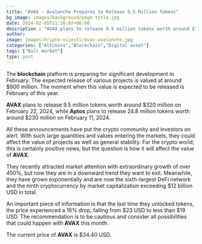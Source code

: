 ```yaml
---
title: "AVAX - Avalanche Prepares to Release 9.5 Million Tokens"
bg_image: images/background/page-title.jpg
date: 2024-02-05T11:10:07+06:00
description : "AVAX plans to release 9.5 million tokens worth around $320 million on February 22, 2024"
author: 
image: images/kripto-vijesti/avax-avalanche.jpg
categories: ["Altcoins","Blockchain","Digital asset"]
tags: ["Bull market"]
type: post
---
```


The **blockchain** platform is preparing for significant development in February. The expected release of various projects is valued at around $900 million. The moment when this value is expected to be released is February of this year.

**AVAX** plans to release 9.5 million tokens worth around $320 million on February 22, 2024, while **Aptos** plans to release 24.8 million tokens worth around $230 million on February 11, 2024.

All these announcements have put the crypto community and investors on alert. With such large quantities and values entering the markets, they could affect the value of projects as well as general stability. For the crypto world, this is certainly positive news, but the question is how it will affect the value of **AVAX**.

They recently attracted market attention with extraordinary growth of over 450%, but now they are in a downward trend they want to exit. Meanwhile, they have grown exponentially and are now the sixth-largest DeFi network and the ninth cryptocurrency by market capitalization exceeding $12 billion USD in total.

An important piece of information is that the last time they unlocked tokens, the price experienced a 16% drop, falling from $23 USD to less than $19 USD. The recommendation is to be cautious and consider all possibilities that could happen with **AVAX** this month.

The current price of **AVAX** is $34.40 USD.




